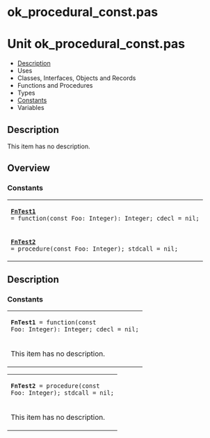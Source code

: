 # ok\_procedural\_const.pas


# Unit ok\_procedural\_const.pas

- [Description](#PasDoc-Description)
- Uses
- Classes, Interfaces, Objects and Records
- Functions and Procedures
- Types
- [Constants](#PasDoc-Constants)
- Variables

<span id="PasDoc-Description"/>

## Description
This item has no description.

<span id="PasDoc-Uses"/>

## Overview

### Constants
<span id="PasDoc-Constants"/>


<table>
<tr>

<td>

<code><strong><a href="ok_procedural_const.pas.md#FnTest1">FnTest1</a></strong> = function(const Foo: Integer): Integer; cdecl = nil;</code>
</td>
</tr>
<tr>

<td>

<code><strong><a href="ok_procedural_const.pas.md#FnTest2">FnTest2</a></strong> = procedure(const Foo: Integer); stdcall = nil;</code>
</td>
</tr>
</table>

## Description

### Constants

<table>
<tr>

<td>

<span id="FnTest1"/><code><strong>FnTest1</strong> = function(const Foo: Integer): Integer; cdecl = nil;</code>
</td>
</tr>
<tr><td colspan="1">

This item has no description.



</td></tr>
</table>

<table>
<tr>

<td>

<span id="FnTest2"/><code><strong>FnTest2</strong> = procedure(const Foo: Integer); stdcall = nil;</code>
</td>
</tr>
<tr><td colspan="1">

This item has no description.



</td></tr>
</table>
